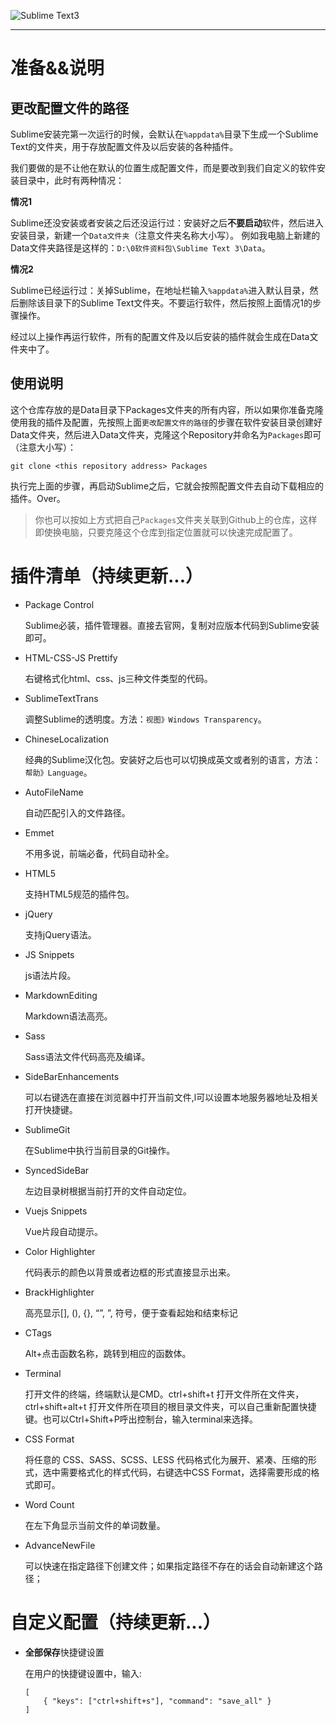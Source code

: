 ![Sublime Text3](http://i1.piimg.com/583407/ba5f8509ca26b79bs.png)

---

# 准备&&说明
## 更改配置文件的路径
Sublime安装完第一次运行的时候，会默认在`%appdata%`目录下生成一个Sublime Text的文件夹，用于存放配置文件及以后安装的各种插件。

我们要做的是不让他在默认的位置生成配置文件，而是要改到我们自定义的软件安装目录中，此时有两种情况：

**情况1**

 Sublime还没安装或者安装之后还没运行过：安装好之后**不要启动**软件，然后进入安装目录，新建一个`Data文件夹`（注意文件夹名称大小写）。
例如我电脑上新建的Data文件夹路径是这样的：`D:\0软件资料包\Sublime Text 3\Data`。

**情况2**

Sublime已经运行过：关掉Sublime，在地址栏输入`%appdata%`进入默认目录，然后删除该目录下的Sublime Text文件夹。不要运行软件，然后按照上面情况1的步骤操作。

经过以上操作再运行软件，所有的配置文件及以后安装的插件就会生成在Data文件夹中了。

## 使用说明
这个仓库存放的是Data目录下Packages文件夹的所有内容，所以如果你准备克隆使用我的插件及配置，先按照上面`更改配置文件的路径`的步骤在软件安装目录创建好Data文件夹，然后进入Data文件夹，克隆这个Repository并命名为`Packages`即可（注意大小写）：

```
git clone <this repository address> Packages
```

执行完上面的步骤，再启动Sublime之后，它就会按照配置文件去自动下载相应的插件。Over。

> 你也可以按如上方式把自己`Packages`文件夹关联到Github上的仓库，这样即使换电脑，只要克隆这个仓库到指定位置就可以快速完成配置了。

# 插件清单（持续更新...）

- Package Control

	Sublime必装，插件管理器。直接去官网，复制对应版本代码到Sublime安装即可。
- HTML-CSS-JS Prettify

	右键格式化html、css、js三种文件类型的代码。
- SublimeTextTrans

	调整Sublime的透明度。方法：`视图》Windows Transparency`。

- ChineseLocalization

	经典的Sublime汉化包。安装好之后也可以切换成英文或者别的语言，方法：`帮助》Language`。
- AutoFileName

	自动匹配引入的文件路径。
- Emmet

	不用多说，前端必备，代码自动补全。
- HTML5

	支持HTML5规范的插件包。
- jQuery

	支持jQuery语法。
- JS Snippets

	js语法片段。
- MarkdownEditing

	Markdown语法高亮。
- Sass

	Sass语法文件代码高亮及编译。
- SideBarEnhancements

	可以右键选在直接在浏览器中打开当前文件,l可以设置本地服务器地址及相关打开快捷键。
- SublimeGit

	在Sublime中执行当前目录的Git操作。
- SyncedSideBar

	左边目录树根据当前打开的文件自动定位。
- Vuejs Snippets

	Vue片段自动提示。
- Color Highlighter

	代码表示的颜色以背景或者边框的形式直接显示出来。
- BrackHighlighter

	高亮显示[], (), {}, “”, ”, <tag></tag>符号，便于查看起始和结束标记
- CTags

	Alt+点击函数名称，跳转到相应的函数体。
- Terminal

	打开文件的终端，终端默认是CMD。ctrl+shift+t 打开文件所在文件夹，ctrl+shift+alt+t 打开文件所在项目的根目录文件夹，可以自己重新配置快捷键。也可以Ctrl+Shift+P呼出控制台，输入terminal来选择。
- CSS Format

	将任意的 CSS、SASS、SCSS、LESS 代码格式化为展开、紧凑、压缩的形式，选中需要格式化的样式代码，右键选中CSS Format，选择需要形成的格式即可。
	
- Word Count

	在左下角显示当前文件的单词数量。
- AdvanceNewFile

	可以快速在指定路径下创建文件；如果指定路径不存在的话会自动新建这个路径；

# 自定义配置（持续更新...）
- **全部保存**快捷键设置

	在用户的快捷键设置中，输入:
	
	```
	[
		{ "keys": ["ctrl+shift+s"], "command": "save_all" }
	]
	```
